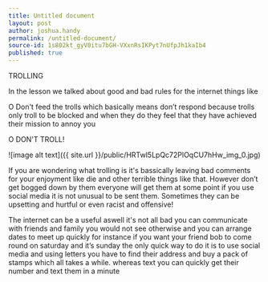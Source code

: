 ```yaml
---
title: Untitled document
layout: post
author: joshua.handy
permalink: /untitled-document/
source-id: 1s802kt_gyV0itu7bGH-VXxnRsIKPyt7nUfpJh1kaIb4
published: true
---
```

TROLLING

In the lesson we talked about good and bad rules for the internet things like

O Don't feed the trolls which basically means don’t respond because trolls only troll to be       blocked and when they do they feel that they have achieved their mission to annoy you

O DON'T TROLL!

![image alt text]({{ site.url }}/public/HRTwl5LpQc72PlOqCU7hHw_img_0.jpg)

If you are wondering what trolling is it's bassically leaving bad comments for your enjoyment like die and other terrible things like that. However don’t get bogged down by them everyone will get them at some point if you use social media it is not unusual to be sent them. Sometimes they can be upsetting and hurtful or even racist and offensive!

The internet can be a useful aswell it's not all bad you can communicate with friends and family you would not see otherwise and you can arrange dates to meet up quickly for instance if you want your friend bob to come round on saturday and it’s sunday the only quick way to do it is to use social media and using letters you have to find their address and buy a pack of stamps which all takes a while. whereas text you can quickly get their number and text them in a minute

